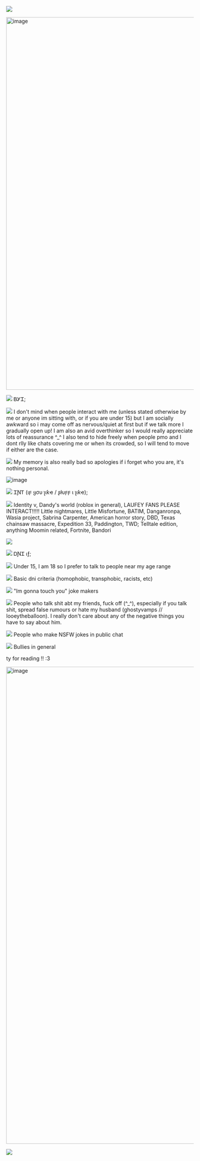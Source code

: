 ![](https://komarev.com/ghpvc/?username=noottheneut&style=plastic&color=8c0000&label=🌹)


<img width="1582" height="1000" alt="image" src="https://github.com/user-attachments/assets/c4deb609-e2c9-476e-8468-024c73febffb" />

![](https://github.com/user-attachments/assets/26a4ae52-9b7b-476f-a3fd-d8b8bb8e3ffe) ᏴᎩᏆ;

![](https://github.com/user-attachments/assets/a97b3b3e-9b93-4146-a722-f11b5a5f66c2) I don't mind when people interact with me  (unless stated otherwise by me or anyone im sitting with, or if you are under 15) but I am socially awkward so i may come off as nervous/quiet at first but if we talk more I gradually open up! I am also an avid overthinker so I would really appreciate lots of reassurance ^_^ I also tend to hide freely when people pmo and I dont rlly like chats covering me or when its crowded, so I will tend to move if either are the case. 

![](https://github.com/user-attachments/assets/a97b3b3e-9b93-4146-a722-f11b5a5f66c2) My memory is also really bad so apologies if i forget who you are, it's nothing personal.

![image](https://github.com/user-attachments/assets/2d1a9c68-acbe-40f3-8b2c-5696847a5062)

![](https://github.com/user-attachments/assets/4c50833b-9a39-44a8-8b65-9e9e0388665a) ᏆƝᎢ (ιϝ ყσυ ʅιƙҽ / ʂƚυϝϝ ι ʅιƙҽ);

![](https://github.com/user-attachments/assets/8a83a210-2c27-4322-a650-6d9eb188594d) Identity v, Dandy's world (roblox in general), LAUFEY FANS PLEASE INTERACT!!!!! Little nightmares, Little Misfortune, BATIM, Danganronpa, Wasia project, Sabrina Carpenter, American horror story, DBD, Texas chainsaw massacre, Expedition 33, Paddington, TWD; Telltale edition, anything Moomin related, Fortnite,  Bandori

![](https://github.com/user-attachments/assets/2d1a9c68-acbe-40f3-8b2c-5696847a5062)

![](https://github.com/user-attachments/assets/77faceac-1762-4518-9fee-e4bb6f598cd1)
 ᎠƝᏆ เƒ;


![](https://github.com/user-attachments/assets/d1b4ebd9-050c-4e74-8001-005ebfbe6803) Under 15, I am 18 so I prefer to talk to people near my age range


![](https://github.com/user-attachments/assets/d1b4ebd9-050c-4e74-8001-005ebfbe6803) Basic dni criteria (homophobic, transphobic, racists, etc)


![](https://github.com/user-attachments/assets/d1b4ebd9-050c-4e74-8001-005ebfbe6803) "Im gonna touch you" joke makers

![](https://github.com/user-attachments/assets/d1b4ebd9-050c-4e74-8001-005ebfbe6803) People who talk shit abt my friends, fuck off (^_^), especially if you talk shit, spread false rumours or hate my husband (ghostyvamps // looeytheballoon). I really don't care about any of the negative things you have to say about him.


![](https://github.com/user-attachments/assets/d1b4ebd9-050c-4e74-8001-005ebfbe6803) People who make NSFW jokes in public chat


![](https://github.com/user-attachments/assets/d1b4ebd9-050c-4e74-8001-005ebfbe6803) Bullies in general

ty for reading !! :3 

<img width="1280" height="1280" alt="image" src="https://github.com/user-attachments/assets/d9f810d0-73b8-4170-b4d0-e6137a12307c" />

![](https://github.com/user-attachments/assets/b5666ab3-ebe9-4af0-8405-7571b3c45060)



